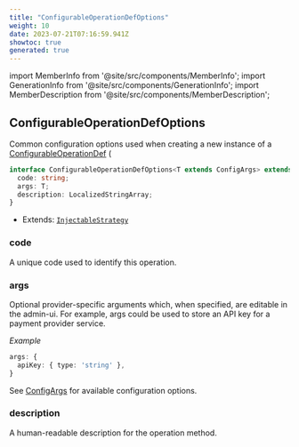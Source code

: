 ```yaml
---
title: "ConfigurableOperationDefOptions"
weight: 10
date: 2023-07-21T07:16:59.941Z
showtoc: true
generated: true
---
```

<!-- This file was generated from the Vendure source. Do not modify. Instead, re-run the "docs:build" script -->
import MemberInfo from '@site/src/components/MemberInfo';
import GenerationInfo from '@site/src/components/GenerationInfo';
import MemberDescription from '@site/src/components/MemberDescription';


## ConfigurableOperationDefOptions

<GenerationInfo sourceFile="packages/core/src/common/configurable-operation.ts" sourceLine="230" packageName="@vendure/core" />

Common configuration options used when creating a new instance of a
<a href='/docs/reference/typescript-api/configurable-operation-def/#configurableoperationdef'>ConfigurableOperationDef</a> (

```ts title="Signature"
interface ConfigurableOperationDefOptions<T extends ConfigArgs> extends InjectableStrategy {
  code: string;
  args: T;
  description: LocalizedStringArray;
}
```
* Extends: <code><a href='/docs/reference/typescript-api/common/injectable-strategy#injectablestrategy'>InjectableStrategy</a></code>



<div className="members-wrapper">

### code

<MemberInfo kind="property" type="string"   />

A unique code used to identify this operation.
### args

<MemberInfo kind="property" type="T"   />

Optional provider-specific arguments which, when specified, are
editable in the admin-ui. For example, args could be used to store an API key
for a payment provider service.

*Example*

```ts
args: {
  apiKey: { type: 'string' },
}
```

See <a href='/docs/reference/typescript-api/configurable-operation-def/config-args#configargs'>ConfigArgs</a> for available configuration options.
### description

<MemberInfo kind="property" type="<a href='/docs/reference/typescript-api/configurable-operation-def/localized-string-array#localizedstringarray'>LocalizedStringArray</a>"   />

A human-readable description for the operation method.


</div>
